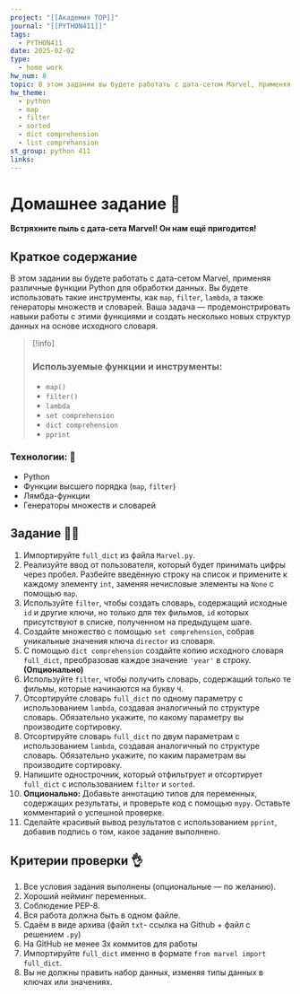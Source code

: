 ```yaml
---
project: "[[Академия TOP]]"
journal: "[[PYTHON411]]"
tags:
  - PYTHON411
date: 2025-02-02
type:
  - home work
hw_num: 8
topic: В этом задании вы будете работать с дата-сетом Marvel, применяя различные функции Python для обработки данных. Вы будете использовать такие инструменты, как `map`, `filter`, `lambda`, а также генераторы множеств и словарей. Ваша задача — продемонстрировать навыки работы с этими функциями и создать несколько новых структур данных на основе исходного словаря.
hw_theme:
  - python
  - map
  - filter
  - sorted
  - dict comprehension
  - list comprehansion
st_group: python 411
links:
---
```

# Домашнее задание 📃
**Встряхните пыль с дата-сета Marvel! Он нам ещё пригодится!**

## Краткое содержание
В этом задании вы будете работать с дата-сетом Marvel, применяя различные функции Python для обработки данных. Вы будете использовать такие инструменты, как `map`, `filter`, `lambda`, а также генераторы множеств и словарей. Ваша задача — продемонстрировать навыки работы с этими функциями и создать несколько новых структур данных на основе исходного словаря.

>[!info]
>### Используемые функции и инструменты:
>- `map()`
>- `filter()`
>- `lambda`
>- `set comprehension`
>- `dict comprehension`
>- `pprint`

### Технологии: 🦾
- Python
- Функции высшего порядка (`map`, `filter`)
- Лямбда-функции
- Генераторы множеств и словарей

## Задание 👷‍♂️

1. Импортируйте `full_dict` из файла `Marvel.py`.
2. Реализуйте ввод от пользователя, который будет принимать цифры через пробел. Разбейте введённую строку на список и примените к каждому элементу `int`, заменяя нечисловые элементы на `None` с помощью `map`.
3. Используйте `filter`, чтобы создать словарь, содержащий исходные `id` и другие ключи, но только для тех фильмов, `id` которых присутствуют в списке, полученном на предыдущем шаге.
4. Создайте множество с помощью `set comprehension`, собрав уникальные значения ключа `director` из словаря.
5. С помощью `dict comprehension` создайте копию исходного словаря `full_dict`, преобразовав каждое значение `'year'` в строку. **(Опционально)**
6. Используйте `filter`, чтобы получить словарь, содержащий только те фильмы, которые начинаются на букву `Ч`.
7. Отсортируйте словарь `full_dict` по одному параметру с использованием `lambda`, создавая аналогичный по структуре словарь. Обязательно укажите, по какому параметру вы производите сортировку.
8. Отсортируйте словарь `full_dict` по двум параметрам с использованием `lambda`, создавая аналогичный по структуре словарь. Обязательно укажите, по каким параметрам вы производите сортировку.
9. Напишите однострочник, который отфильтрует и отсортирует `full_dict` с использованием `filter` и `sorted`.
10. **Опционально:** Добавьте аннотацию типов для переменных, содержащих результаты, и проверьте код с помощью `mypy`. Оставьте комментарий о успешной проверке.
11. Сделайте красивый вывод результатов с использованием `pprint`, добавив подпись о том, какое задание выполнено.

## Критерии проверки 👌

1. Все условия задания выполнены (опциональные — по желанию).
2. Хороший нейминг переменных.
3. Соблюдение PEP-8.
4. Вся работа должна быть в одном файле.
5. Сдаём в виде архива (файл `txt`- ссылка на Github + файл с решением `.py`)
6. На GitHub не менее 3х коммитов для работы
7. Импортируйте `full_dict` именно в формате `from marvel import full_dict`.
8. Вы не должны править набор данных, изменяя типы данных в ключах или значениях.
